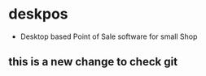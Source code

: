 # deskpos
- Desktop based Point of Sale software for small Shop
## this is a new change to check git
